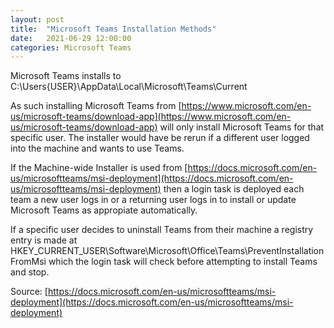 ```yaml
---
layout: post
title:  "Microsoft Teams Installation Methods"
date:   2021-06-29 12:00:00
categories: Microsoft Teams
---
```


Microsoft Teams installs to C:\Users\{USER}\AppData\Local\Microsoft\Teams\Current

As such installing Microsoft Teams from [https://www.microsoft.com/en-us/microsoft-teams/download-app](https://www.microsoft.com/en-us/microsoft-teams/download-app) will only install Microsoft Teams for that specific user. The installer would have be rerun if a different user logged into the machine and wants to use Teams.

If the Machine-wide Installer is used from [https://docs.microsoft.com/en-us/microsoftteams/msi-deployment](https://docs.microsoft.com/en-us/microsoftteams/msi-deployment) then a login task is deployed each team a new user logs in or a returning user logs in to install or update Microsoft Teams as appropiate automatically.

If a specific user decides to uninstall Teams from their machine a registry entry is made at HKEY_CURRENT_USER\Software\Microsoft\Office\Teams\PreventInstallationFromMsi which the login task will check before attempting to install Teams and stop.

Source: [https://docs.microsoft.com/en-us/microsoftteams/msi-deployment](https://docs.microsoft.com/en-us/microsoftteams/msi-deployment)
